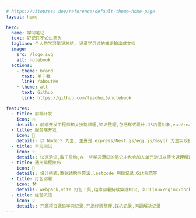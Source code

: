 ```yaml
---
# https://vitepress.dev/reference/default-theme-home-page
layout: home

hero:
  name: 学习笔记
  text: 好记性不如烂笔头
  tagline: 个人的学习笔记总结, 记录学习过的知识输出成文档
  image:
    src: /logo.svg
    alt: notebook
  actions:
    - theme: brand
      text: 关于我
      link: /aboutMe
    - theme: alt
      text: Github
      link: https://github.com/liaohui5/notebook

features:
  - title: 前端开发
    icon: 🔥
    details: 前端开发工程师相关技能梳理,知识整理,包括样式设计,JS内置对象,vue/react,WebAPI等
  - title: 服务端开发
    icon: 🚀
    details: 以 NodeJS 为主, 主要是 express/Nest.js/egg.js/msyql 为主实现接口
  - title: 单元测试
    icon: ✨
    details: 快速验证,敢于重构,在一些学习源码的笔记中也会加入单元测试以便快速理解逻辑
  - title: 通用编程技巧
    icon: 🎁
    details: 设计模式,数据结构与算法,leetcode 刷题记录,Git规范等
  - title: 打包部署
    icon: 🛠️
    details: webpack,vite 打包工具,运维部署持续集成知识, 如:Linux/nginx/docker/CI,CD 等
  - title: 经验沉淀
    icon: 💡
    details: 开源项目源码学习记录,开发经验整理,踩坑记录,问题解决记录
---
```

